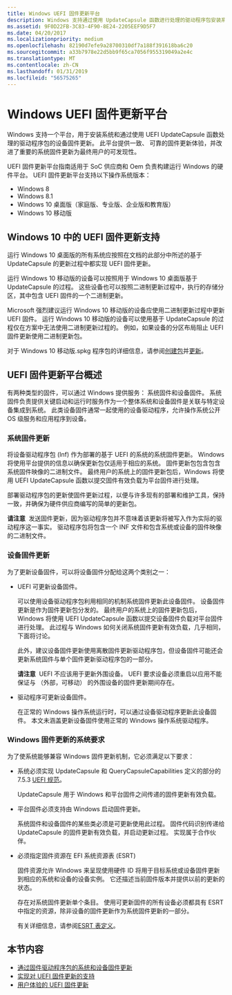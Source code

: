 ```yaml
---
title: Windows UEFI 固件更新平台
description: Windows 支持通过使用 UpdateCapsule 函数进行处理的驱动程序包安装系统和设备固件更新。
ms.assetid: 9F0D22FB-3C83-4F90-8E24-2205EEF9D5F7
ms.date: 04/20/2017
ms.localizationpriority: medium
ms.openlocfilehash: 82190d7efe9a28700310df7a188f391618ba6c20
ms.sourcegitcommit: a33b7978e22d5bb9f65ca7056f955319049a2e4c
ms.translationtype: MT
ms.contentlocale: zh-CN
ms.lasthandoff: 01/31/2019
ms.locfileid: "56575265"
---
```

# <a name="windows-uefi-firmware-update-platform"></a>Windows UEFI 固件更新平台


Windows 支持一个平台，用于安装系统和通过使用 UEFI UpdateCapsule 函数处理的驱动程序包的设备固件更新。 此平台提供一致、 可靠的固件更新体验，并改进了重要的系统固件更新为最终用户的可发现性。

UEFI 固件更新平台指南适用于 SoC 供应商和 Oem 负责构建运行 Windows 的硬件平台。 UEFI 固件更新平台支持以下操作系统版本：

-   Windows 8
-   Windows 8.1
-   Windows 10 桌面版（家庭版、专业版、企业版和教育版）
-   Windows 10 移动版

## <a name="uefi-firmware-update-support-in-windows-10"></a>Windows 10 中的 UEFI 固件更新支持


运行 Windows 10 桌面版的所有系统应按照在文档的此部分中所述的基于 UpdateCapsule 的更新过程中都实现 UEFI 固件更新。

运行 Windows 10 移动版的设备可以按照用于 Windows 10 桌面版基于 UpdateCapsule 的过程。 这些设备也可以按照二进制更新过程中，执行的存储分区，其中包含 UEFI 固件的一个二进制更新。

Microsoft 强烈建议运行 Windows 10 移动版的设备应使用二进制更新过程中更新 UEFI 固件。 运行 Windows 10 移动版的设备可以使用基于 UpdateCapsule 的过程仅在方案中无法使用二进制更新过程的。 例如，如果设备的分区布局阻止 UEFI 固件更新使用二进制更新包。

对于 Windows 10 移动版.spkg 程序包的详细信息，请参阅[创建包](https://msdn.microsoft.com/library/dn756642)并[更新](https://msdn.microsoft.com/library/dn757518)。

## <a name="overview-of-the-uefi-firmware-update-platform"></a>UEFI 固件更新平台概述


有两种类型的固件，可以通过 Windows 提供服务： 系统固件和设备固件。 系统固件负责提供关键启动和运行时服务作为一个整体系统和设备固件是关联与特定设备集成到系统。 此类设备固件通常一起使用的设备驱动程序，允许操作系统公开 OS 级服务和应用程序到设备。

### <a name="system-firmware-updates"></a>系统固件更新

将设备驱动程序包 (Inf) 作为部署的基于 UEFI 的系统的系统固件更新。 Windows 将使用平台提供的信息以确保更新包仅适用于相应的系统。 固件更新包包含包含系统固件映像的二进制文件。 最终用户的系统上的固件更新包后，Windows 将使用 UEFI UpdateCapsule 函数以提交固件有效负载为平台固件进行处理。

部署驱动程序包的更新使固件更新过程，以便与许多现有的部署和维护工具，保持一致，并确保为硬件供应商编写的简单的更新包。

**请注意**  发送固件更新，因为驱动程序包并不意味着该更新将被写入作为实际的驱动程序这一事实。 驱动程序包将包含一个 INF 文件和包含系统或设备的固件映像的二进制文件。

 

### <a name="device-firmware-updates"></a>设备固件更新

为了更新设备固件，可以将设备固件分配给这两个类别之一：

-   UEFI 可更新设备固件。

    可以使用设备驱动程序包利用相同的机制系统固件更新此设备固件。 设备固件更新是作为固件更新包分发的。 最终用户的系统上的固件更新包后，Windows 将使用 UEFI UpdateCapsule 函数以提交设备固件负载对平台固件进行处理。 此过程与 Windows 如何关闭系统固件更新有效负载，几乎相同，下面将讨论。

    此外，建议设备固件更新使用离散固件更新驱动程序包，但设备固件可能还会更新系统固件与单个固件更新驱动程序包的一部分。

    **请注意**  UEFI 不应该用于更新外围设备。 UEFI 要求设备必须重启以应用不能保证与 （外部，可移动） 的外围设备的固件更新期间存在。

     

-   驱动程序可更新设备固件。

    在正常的 Windows 操作系统运行时，可以通过设备驱动程序更新此设备固件。 本文未涵盖更新设备固件使用正常的 Windows 操作系统驱动程序。

### <a name="system-requirements-for-windows-firmware-updates"></a>Windows 固件更新的系统要求

为了使系统能够兼容 Windows 固件更新机制，它必须满足以下要求：

-   系统必须实现 UpdateCapsule 和 QueryCapsuleCapabilities 定义的部分的 7.5.3 [UEFI 规范](https://go.microsoft.com/fwlink/p/?LinkId=218221)。

    UpdateCapsule 用于 Windows 和平台固件之间传递的固件更新有效负载。

-   平台固件必须支持由 Windows 启动固件更新。

    系统固件和设备固件的某些类必须是可更新使用此过程。 固件代码识别传递给 UpdateCapsule 的固件更新有效负载，并启动更新过程。 实现属于合作伙伴。

-   必须指定固件资源在 EFI 系统资源表 (ESRT)

    固件资源允许 Windows 来呈现使用硬件 ID 将用于目标系统或设备固件更新到相应的系统和设备的设备实例。 它还描述当前固件版本并提供以前的更新的状态。

    存在对系统固件更新单个条目。 使用可更新固件的所有设备必须都具有 ESRT 中指定的资源，除非设备的固件更新作为系统固件更新的一部分。

    有关详细信息，请参阅[ESRT 表定义](esrt-table-definition.md)。

## <a name="in-this-section"></a>本节内容


-   [通过固件驱动程序包的系统和设备固件更新](system-and-device-firmware-updates-via-a-firmware-driver-package.md)
-   [实现对 UEFI 固件更新的支持](implementing-support-for-uefi-firmware-updates.md)
-   [用户体验的 UEFI 固件更新](user-experience-for-uefi-firmware-updates.md)

 

 




